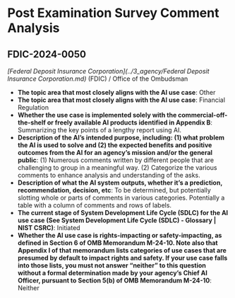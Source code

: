 # Post Examination Survey Comment Analysis
## FDIC-2024-0050
_[Federal Deposit Insurance Corporation](../3_agency/Federal Deposit Insurance Corporation.md)_ (FDIC) / Office of the Ombudsman


+ **The topic area that most closely aligns with the AI use case**: Other
+ **The topic area that most closely aligns with the AI use case**: Financial Regulation
+ **Whether the use case is implemented solely with the commercial-off-the-shelf or freely available AI products identified in Appendix B**: Summarizing the key points of a lengthy report using AI.
+ **Description of the AI’s intended purpose, including: (1) what problem the AI is used to solve and (2) the expected benefits and positive outcomes from the AI for an agency’s mission and/or the general public**: (1) Numerous comments written by different people that are challenging to group in a meaningful way.
(2) Categorize the various comments to enhance analysis and understanding of the asks.
+ **Description of what the AI system outputs, whether it’s a prediction, recommendation, decision, etc**: To be determined, but potentially slotting whole or parts of comments in various categories. Potentially a table with a column of comments and rows of labels.
+ **The current stage of System Development Life Cycle (SDLC) for the AI use case (See System Development Life Cycle (SDLC) - Glossary | NIST CSRC)**: Initiated
+ **Whether the AI use case is rights-impacting or safety-impacting, as defined in Section 6 of OMB Memorandum M-24-10. Note also that Appendix I of that memorandum lists categories of use cases that are presumed by default to impact rights and safety. If your use case falls into those lists, you must not answer “neither” to this question without a formal determination made by your agency’s Chief AI Officer, pursuant to Section 5(b) of OMB Memorandum M-24-10**: Neither
